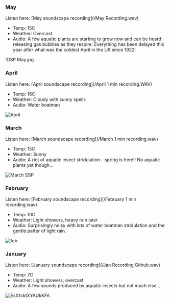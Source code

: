 ### May   

Listen here: [May soundscape recording](/May Recording.wav) 

- Temp: 15C
- Weather: Overcast.
- Audio: A few aquatic plants are starting to grow now and can be heard releasing gas bubbles as they respire. Everything has been delayed this year after what was the coldest April in the UK since 1922! 

!OSP May.jpg


### April   

Listen here: [April soundscape recording](/April 1 min recording.WAV) 

- Temp: 16C
- Weather: Cloudy with sunny spells
- Audio: Water boatman   

![April](https://user-images.githubusercontent.com/74665965/115223108-5bad7400-a103-11eb-9c08-4ae0e3ee446c.jpg)

### March   

Listen here: [March soundscape recording](/March 1 min recording.wav) 

- Temp: 15C
- Weather: Sunny
- Audio: A riot of aquatic insect stridulation - spring is here!! No aquatic plants yet though...  

![March SSP](https://user-images.githubusercontent.com/74665965/111466692-83cc4080-871b-11eb-80ce-4a3e443e7be1.jpg)

### February  

Listen here: [February soundscape recording](/February 1 min recording.wav) 

- Temp: 10C
- Weather: Light showers, heavy rain later 
- Audio: Surprisingly noisy with lots of water boatman stridulation and the gentle patter of light rain. 

![feb](https://user-images.githubusercontent.com/74665965/108602836-323ec900-739c-11eb-984d-75d823e3e4cc.jpg)

### January 

Listen here: [January soundscape recording](/Jan Recording Github.wav) 

- Temp: 7C
- Weather: Light showers, overcast 
- Audio: A few sounds produced by aquatic insects but not much else...

![EsX1cktXYAUkKFA](https://user-images.githubusercontent.com/74665965/105878385-e6953b80-5ff8-11eb-9ccf-b1d6d9aa8574.jpg)
